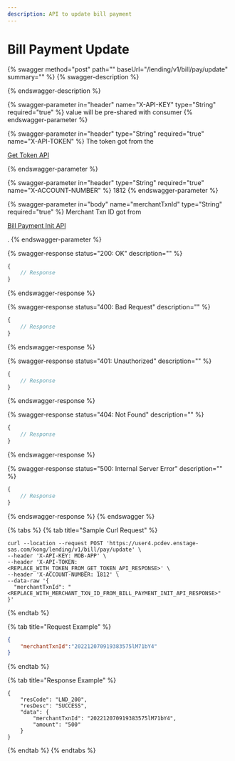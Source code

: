 ```yaml
---
description: API to update bill payment
---
```


# Bill Payment Update

{% swagger method="post" path="" baseUrl="/lending/v1/bill/pay/update" summary="" %}
{% swagger-description %}

{% endswagger-description %}

{% swagger-parameter in="header" name="X-API-KEY" type="String" required="true" %}
value will be pre-shared with consumer
{% endswagger-parameter %}

{% swagger-parameter in="header" type="String" required="true" name="X-API-TOKEN" %}
The token got from the 

[Get Token API](../../market-place/api-specification/get-token-api.md)


{% endswagger-parameter %}

{% swagger-parameter in="header" type="String" required="true" name="X-ACCOUNT-NUMBER" %}
1812
{% endswagger-parameter %}

{% swagger-parameter in="body" name="merchantTxnId" type="String" required="true" %}
Merchant Txn ID got from 

[Bill Payment Init API](bill-payment-init.md)

.
{% endswagger-parameter %}

{% swagger-response status="200: OK" description="" %}
```javascript
{
    // Response
}
```
{% endswagger-response %}

{% swagger-response status="400: Bad Request" description="" %}
```javascript
{
    // Response
}
```
{% endswagger-response %}

{% swagger-response status="401: Unauthorized" description="" %}
```javascript
{
    // Response
}
```
{% endswagger-response %}

{% swagger-response status="404: Not Found" description="" %}
```javascript
{
    // Response
}
```
{% endswagger-response %}

{% swagger-response status="500: Internal Server Error" description="" %}
```javascript
{
    // Response
}
```
{% endswagger-response %}
{% endswagger %}

{% tabs %}
{% tab title="Sample Curl Request" %}
```
curl --location --request POST 'https://user4.pcdev.enstage-sas.com/kong/lending/v1/bill/pay/update' \
--header 'X-API-KEY: MOB-APP' \
--header 'X-API-TOKEN: <REPLACE_WITH_TOKEN_FROM_GET_TOKEN_API_RESPONSE>' \
--header 'X-ACCOUNT-NUMBER: 1812' \
--data-raw '{
  "merchantTxnId": "<REPLACE_WITH_MERCHANT_TXN_ID_FROM_BILL_PAYMENT_INIT_API_RESPONSE>"
}'
```
{% endtab %}

{% tab title="Request Example" %}
```json
{
    "merchantTxnId":"202212070919383575lM71bY4"
}
```
{% endtab %}

{% tab title="Response Example" %}
```
{
    "resCode": "LND_200",
    "resDesc": "SUCCESS",
    "data": {
        "merchantTxnId": "202212070919383575lM71bY4",
        "amount": "500"
    }
}
```
{% endtab %}
{% endtabs %}
